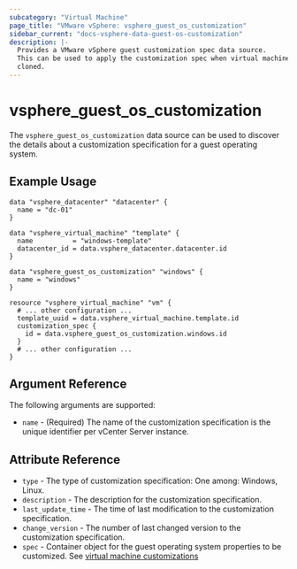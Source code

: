 ```yaml
---
subcategory: "Virtual Machine"
page_title: "VMware vSphere: vsphere_guest_os_customization"
sidebar_current: "docs-vsphere-data-guest-os-customization"
description: |-
  Provides a VMware vSphere guest customization spec data source.
  This can be used to apply the customization spec when virtual machine is
  cloned.
---
```


# vsphere_guest_os_customization

The `vsphere_guest_os_customization` data source can be used to discover the
details about a customization specification for a guest operating system.

## Example Usage

```hcl
data "vsphere_datacenter" "datacenter" {
  name = "dc-01"
}

data "vsphere_virtual_machine" "template" {
  name          = "windows-template"
  datacenter_id = data.vsphere_datacenter.datacenter.id
}

data "vsphere_guest_os_customization" "windows" {
  name = "windows"
}

resource "vsphere_virtual_machine" "vm" {
  # ... other configuration ...
  template_uuid = data.vsphere_virtual_machine.template.id
  customization_spec {
    id = data.vsphere_guest_os_customization.windows.id
  }
  # ... other configuration ...
}
```

## Argument Reference

The following arguments are supported:

- `name` - (Required) The name of the customization specification is the unique
  identifier per vCenter Server instance. 

## Attribute Reference

- `type` - The type of customization specification: One among: Windows, Linux.
- `description` - The description for the customization specification.
- `last_update_time` - The time of last modification to the customization
  specification.
- `change_version` - The number of last changed version to the customization
  specification.
- `spec` - Container object for the guest operating system properties to be
  customized. See
  [virtual machine customizations](virtual_machine#virtual-machine-customizations)
